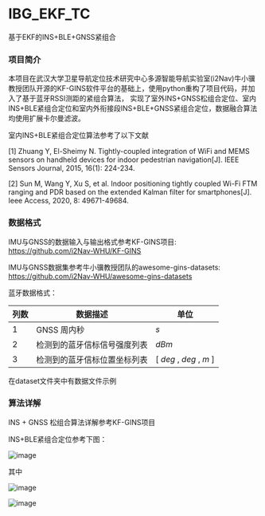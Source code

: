 # IBG_EKF_TC
基于EKF的INS+BLE+GNSS紧组合

### 项目简介

本项目在武汉大学卫星导航定位技术研究中心多源智能导航实验室(i2Nav)牛小骥教授团队开源的KF-GINS软件平台的基础上，使用python重构了项目代码，并加入了基于蓝牙RSSI测距的紧组合算法，
实现了室外INS+GNSS松组合定位、室内INS+BLE紧组合定位和室内外衔接段INS+BLE+GNSS紧组合定位，数据融合算法均使用扩展卡尔曼滤波。

室内INS+BLE紧组合定位算法参考了以下文献

[1] Zhuang Y, El-Sheimy N. Tightly-coupled integration of WiFi and MEMS sensors on handheld devices for indoor pedestrian navigation[J]. IEEE Sensors Journal, 2015, 16(1): 224-234.

[2] Sun M, Wang Y, Xu S, et al. Indoor positioning tightly coupled Wi-Fi FTM ranging and PDR based on the extended Kalman filter for smartphones[J]. Ieee Access, 2020, 8: 49671-49684.

### 数据格式
IMU与GNSS的数据输入与输出格式参考KF-GINS项目:
https://github.com/i2Nav-WHU/KF-GINS 

IMU与GNSS数据集参考牛小骥教授团队的awesome-gins-datasets:
https://github.com/i2Nav-WHU/awesome-gins-datasets

蓝牙数据格式：

| 列数 | 数据描述         | 单位  |
| ---- | ---------------- | ----- |
| 1    | GNSS 周内秒      | $s$   |
| 2  | 检测到的蓝牙信标信号强度列表 | $dBm$ |
| 3  | 检测到的蓝牙信标位置坐标列表 | [ $deg$ , $deg$ , $m$ ] |

在dataset文件夹中有数据文件示例

### 算法详解
INS + GNSS 松组合算法详解参考KF-GINS项目

INS+BLE紧组合定位参考下图：

![image](https://github.com/Dennissy23/IBG_EKF_TC/assets/87610323/4e2171f7-89fb-4756-9e94-c0574f20347e)


其中

![image](https://github.com/Dennissy23/IBG_EKF_TC/assets/87610323/89890351-e5eb-4aaf-8911-23cb27241a47)

![image](https://github.com/Dennissy23/IBG_EKF_TC/assets/87610323/7410591b-58a3-4d59-bed0-2d9f80d007e0)


